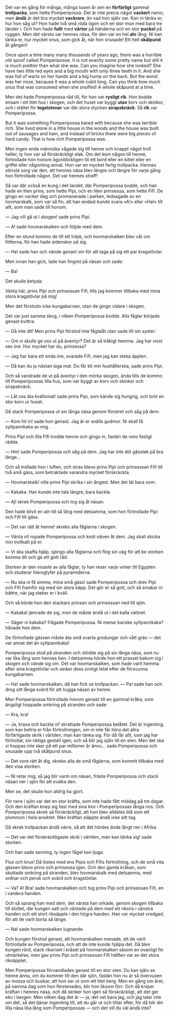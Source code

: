 Det var en gång för många, många tusen år sen en **förfärligt** gammal **trollpacka**, som hette Pomperipossa. Det är inte precis något **vackert** namn, men **ändå** är det bra mycket **vackrare**, än vad hon själv var. Kan ni tänka er, hur hon såg ut? Hon hade två små röda ögon och en stor mun med bara tre tänder i. Och hon hade **fullt** med **vårtor** på händerna och en stor **puckel** på ryggen. Men det värsta var hennes näsa, för den var en hel **aln** lång. Ni kan tänka er, hur mycket snus, som gick åt, när hon snusade! Ett helt **skålpund** åt gången!

Once upon a time many many thousands of years ago, there was a horrible old spoof called Pomperiposse. It is not exactly some pretty name but still it is much prettier than what she was. Can you imagine how she looked? She have two little red eyes and a big mouth with only three teeth in it. And she was full of warts on her hands and a big hump on the back. But the worst was her nose, because it was a whole cubit long. Can you think how much snus that was consumed when she snuffed! A whole skåpund at a time.

Men det hade Pomperipossa råd till, för hon var **rysligt** **rik**. Hon bodde ensam i ett litet hus i skogen, och det huset var byggt **utav** korv och skinkor, och i stället för **tegelstenar** var där stora stycken **sirapsknäck**. Så **rik** var Pomperipossa.

But it was something Pomperipossa bared with because she was terrible rich. She lived alone in a little house in the woods and the house was built out of sausages and ham, and instead of bricks there were big pieces of hard candy. That is how rich Pomperipossa was.

Men ingen enda människa vågade sig till henne och knappt något troll heller, ty hon var så förskräckligt elak. Om det kom någon till henne, förtrollade hon honom ögonblickligen till ett bord eller en kittel eller en griffel eller någonting annat. Hon var en mycket farlig trollpacka. Hennes största sorg var den, att hennes näsa blev längre och längre för varje gång hon förtrollade någon. Det var hennes straff!

Så var där också en kung i det landet, där Pomperipossa bodde, och han hade en liten prins, som hette Pipi, och en liten prinsessa, som hette Fifi. De gingo en vacker dag och promenerade i parken, ledsagade av en hovmarskalk, som var så fin, att han endast kunde svara »A!» eller »Ha!» till allt, som man sade till honom.

— Jag vill gå ut i skogen! sade prins Pipi.

— A! sade hovmarskalken och följde med dem.

Efter en stund kommo de till ett träsk, och hovmarskalken blev våt om fötterna, för han hade sidenskor på sig.

— Ha! sade han och vände genast om för att taga på sig ett par kragstövlar.

Men innan han gick, lade han fingret på näsan och sade:

— Ba!

Det skulle betyda:

Vänta här, prins Pipi och prinsessan Fifi, tills jag kommer tillbaka med mina stora kragstövlar på mig!

Men det förstodo icke kungabarnen, utan de gingo vidare i skogen.

Det var just samma skog, i vilken Pomperipossa bodde. Alla fåglar började genast kvittra:

— Gå inte dit! Men prins Pipi förstod inte fåglalåt utan sade till sin syster:

— Om vi skulle ge oss ut på äventyr? Det är så tråkigt hemma. Jag har visst sex öre. Hur mycket har du, prinsessa?

— Jag har bara ett enda öre, svarade Fifi, men jag kan steka äpplen.

— Då kan du ju nästan laga mat. Du får bli min hushållerska, sade prins Pipi.

Och så vandrade de ut på äventyr i den mörka skogen, ända tills de kommo till Pomperipossas lilla hus, som var byggt av korv och skinkor och sirapsknäck.

— Låt oss äta kvällsmat! sade prins Pipi, som kände sig hungrig, och bröt en stor korv ur huset.

Då stack Pomperipossa ut sin långa näsa genom fönstret och såg på dem.

— Kom hit in! sade hon genast. Jag är er snälla gudmor. Ni skall få syltpannkaka av mig.

Prins Pipi och lilla Fifi trodde henne och gingo in, fastän de voro fasligt rädda.

— Hm! sade Pomperipossa och såg på dem. Jag har inte ätit gåsstek på bra länge...

Och så trollade hon i luften, och strax blevo prins Pipi och prinsessan Fifi till två små gäss, som betraktade varandra mycket förskräckta.

— Hovmarskalk! ville prins Pipi skrika i sin ångest. Men det lät bara som:

— Kakaka. Han kunde inte tala längre, bara kackla.

— Aj! skrek Pomperipossa och tog sig åt näsan.

Den hade blivit en aln till så lång med detsamma, som hon förtrollade Pipi och Fifi till gäss.

— Det var rätt åt henne! skreko alla fåglarna i skogen.

— Vänta ni! ropade Pomperipossa och knöt näven åt dem. Jag skall skicka min trollkatt på er.

— Vi ska skaffa hjälp, sjöngo alla fåglarna och flög sin väg för att be storken komma dit och ge ett gott råd.

Storken är den visaste av alla fåglar, ty han reser varje vinter till Egypten och studerar hieroglyfer på pyramiderna.

— Nu ska ni få simma, mina små gäss! sade Pomperipossa och drev Pipi och Fifi framför sig med sin stora käpp. Det gör er så gott, och så smakar ni bättre, när jag steker er i kväll.

Och så körde hon den stackars prinsen och prinsessan ned till sjön.

— Kakaka! jämrade de sig, men de måste ändå ut i det kalla vattnet.

— Säger ni kakaka? frågade Pomperipossa. Ni menar kanske syltpannkaka? hånade hon dem.

De förtrollade gässen måste äta små svarta grodungar och vått gräs — det var annat det än syltpannkaka!

Pomperipossa stod på stranden och stödde sig på sin långa näsa, som nu var lika lång som hennes ben. I detsamma hörde hon ett prassel bakom sig i skogen och vände sig om. Det var hovmarskalken, som hade varit hemma efter sina kragstövlar och sedan dess oroligt letat efter de försvunna kungabarnen.

— Ha! sade hovmarskalken, då han fick se trollpackan. — Pa! sade han och drog sitt långa svärd för att hugga näsan av henne.

Men Pomperipossa förtrollade honom genast till en gammal kråka, som ängsligt hoppade omkring på stranden och sade:

— Kra, kra!

— Ja, kraxa och kackla ni! skrattade Pomperipossa belåtet. Det är ingenting, som kan befria er från förtrollningen, om ni inte får höra det allra förfärligaste skrik i världen, man kan tänka sig. För då får allt, som jag har förtrollat, sin riktiga gestalt igen, och så blir jag själv till en sten. Men det ska vi hoppas inte sker på ett par millioner år ännu... sade Pomperipossa och snusade upp två skålpund snus.

— Det vore rätt åt dig, skreko alla de små fåglarna, som kommit tillbaka med den visa storken.

— Ni retar mig, så jag blir varm om näsan, fräste Pomperipossa och stack näsan ner i sjön för att svalka den.

Men se, det skulle hon aldrig ha gjort.

För nere i sjön var det en stor kräfta, som inte hade fått middag på tre dagar. Och den kräftan knep sig fast med sina klor i Pomperipossas långa nos. Och Pomperipossa skrek så förskräckligt, att hon blev alldeles blå som ett plommon i hela ansiktet. Men kräftan släppte ändå icke sitt tag.

Då skrek trollpackan ändå värre, så att det hördes ända långt ner i Afrika.

— Det var det förskräckligaste skrik i världen, man kan tänka sig! sade storken.

Och han sade sanning, ty ingen fågel kan ljuga.

Flux och krux! Då löstes med ens Pipis och Fifis förtrollning, och de små vita gässen blevo prins och prinsessa igen. Och den gamla kråkan, som skuttade omkring på stranden, blev hovmarskalk med detsamma, med ordnar och peruk och svärd och kragstövlar.

— Va? A! Bra! sade hovmarskalken och tog prins Pipi och prinsessan Fifi, en i vardera handen.

Och så sprang han med dem, det värsta han orkade, genom skogen tillbaka till slottet, där kungen satt och väntade på dem med ett riksris i vänstra handen och ett stort riksäpple i den högra handen. Han var mycket vredgad, för att de varit borta så länge.

— Na! sade hovmarskalken lugnande.

Och kungen förstod genast, att hovmarskalken menade, att de varit förtrollade av Pomperipossa, och att de inte kunde hjälpa det. Då blev kungen rörd, stack riksriset i kråset på hovmarskalken såsom en ovanligt fin utmärkelse, men gav prins Pipi och prinsessan Fifi hälften var av det stora riksäpplet.

Men Pomperipossa förvandlades genast till en stor sten. Du kan själv se henne ännu, om du kommer till den där sjön, fastän hon nu är så övervuxen av mossa och buskar, att hon ser ut som ett litet berg. Men en gång om året, på samma dag som hon förstenades, blir hon liksom förr. Och då kniper kräftan i hennes näsa, och då skriker hon igen så förskräckligt, att det ger eko i bergen. Men vilken dag det är — ja, det vet bara jag, och jag talar inte om det, så det tjänar ingenting till, att du går ut och tittar efter, för då blir din lilla näsa lika lång som Pomperipossas — och det vill du väl ändå inte?